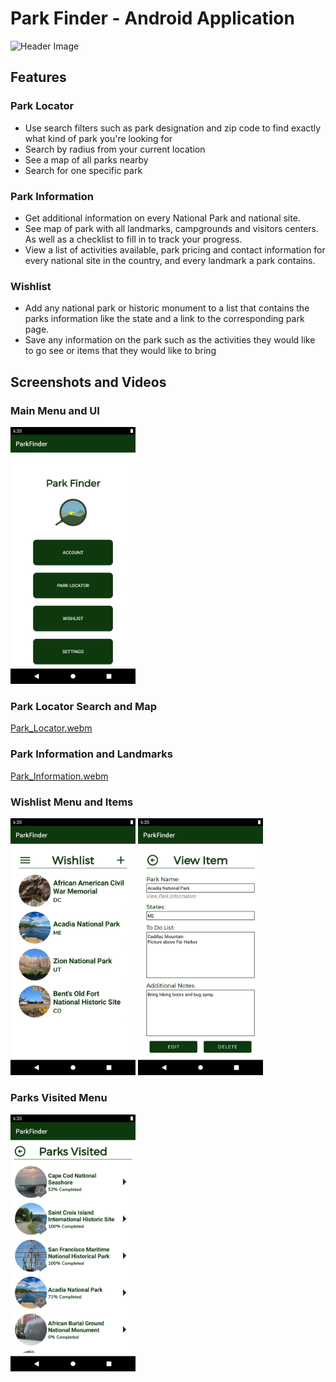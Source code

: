 # Park Finder - Android Application
<img src="https://github.com/user-attachments/assets/8be907ab-c225-42b9-9a6a-c6625d8970da" alt="Header Image"/>

## Features
### Park Locator
- Use search filters such as park designation and zip code to find exactly what kind of park you're looking for
- Search by radius from your current location
- See a map of all parks nearby
- Search for one specific park

### Park Information
- Get additional information on every National Park and national site.
- See map of park with all landmarks, campgrounds and visitors centers. As well as a checklist to fill in to track your progress.
- View a list of activities available, park pricing and contact information for every national site in the country, and every landmark a park contains.

### Wishlist
- Add any national park or historic monument to a list that contains the parks information like the state and a link to the corresponding park page.
- Save any information on the park such as the activities they would like to go see or items that they would like to bring

## Screenshots and Videos
### Main Menu and UI
<img src="https://github.com/carizzuti/ParkFinder/blob/02ddf2125d1421cc9c73c317f1c61a2144768579/Preview/Main_Menu.png" alt="Main Menu" width="200"/>

### Park Locator Search and Map
[Park_Locator.webm](https://github.com/user-attachments/assets/09bf5aa6-cc6b-4ca2-aa74-3ae6b349fab1)

### Park Information and Landmarks
[Park_Information.webm](https://github.com/user-attachments/assets/cf839d54-504e-4cf9-b6f1-ae40c5079f81)

### Wishlist Menu and Items
<img src="https://github.com/carizzuti/ParkFinder/blob/02ddf2125d1421cc9c73c317f1c61a2144768579/Preview/Wishlist_Main.png" alt="Wishlist Main" width="200"/>
<img src="https://github.com/carizzuti/ParkFinder/blob/02ddf2125d1421cc9c73c317f1c61a2144768579/Preview/Wishlist_Item.png" alt="Wishlist Item" width="200"/>

### Parks Visited Menu
<img src="https://github.com/carizzuti/ParkFinder/blob/02ddf2125d1421cc9c73c317f1c61a2144768579/Preview/Parks_Visited.png" alt="Parks Visited" width="200"/>
